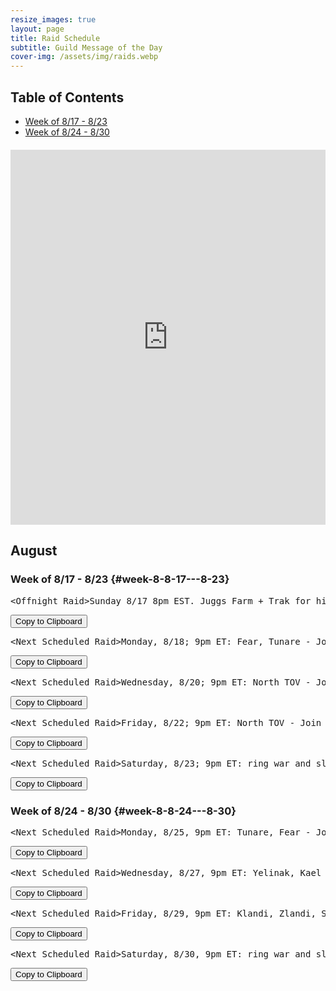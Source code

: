 ```yaml
---
resize_images: true
layout: page
title: Raid Schedule
subtitle: Guild Message of the Day
cover-img: /assets/img/raids.webp
---
```


## Table of Contents

- [Week of 8/17 - 8/23](#week-8-8-17---8-23)
- [Week of 8/24 - 8/30](#week-8-8-24---8-30)

<div class="calendar-container" style="margin: 20px 0;">
<iframe src="https://calendar.google.com/calendar/embed?src=66d83074080df7c55ea03673842f6e7b2c2f37ce0c38edf7137603c80e399802%40group.calendar.google.com&ctz=America%2FNew_York" 
style="border: 0" 
width="100%" 
height="600" 
frameborder="0" 
scrolling="no">
</iframe>
</div>


## August


### Week of 8/17 - 8/23 {#week-8-8-17---8-23}

<div class="copy-text-container"><pre class="copy-text-content" id="copy-box-ha7f6rch2">&lt;Offnight Raid&gt;Sunday 8/17 8pm EST. Juggs Farm + Trak for his tooths ( - Join us at formerglory.lol</pre><button class="copy-button" onclick="copyText('copy-box-ha7f6rch2')">Copy to Clipboard</button></div>

<div class="copy-text-container"><pre class="copy-text-content" id="copy-box-hwz9sbkbu">&lt;Next Scheduled Raid&gt;Monday, 8/18; 9pm ET: Fear, Tunare - Join us at formerglory.lol</pre><button class="copy-button" onclick="copyText('copy-box-hwz9sbkbu')">Copy to Clipboard</button></div>

<div class="copy-text-container"><pre class="copy-text-content" id="copy-box-8sv57t59s">&lt;Next Scheduled Raid&gt;Wednesday, 8/20; 9pm ET: North TOV - Join us at formerglory.lol</pre><button class="copy-button" onclick="copyText('copy-box-8sv57t59s')">Copy to Clipboard</button></div>

<div class="copy-text-container"><pre class="copy-text-content" id="copy-box-9nj67aafj">&lt;Next Scheduled Raid&gt;Friday, 8/22; 9pm ET: North TOV - Join us at formerglory.lol</pre><button class="copy-button" onclick="copyText('copy-box-9nj67aafj')">Copy to Clipboard</button></div>

<div class="copy-text-container"><pre class="copy-text-content" id="copy-box-vg31burcn">&lt;Next Scheduled Raid&gt;Saturday, 8/23; 9pm ET: ring war and sleepers tomb - Join us at formerglory.lol</pre><button class="copy-button" onclick="copyText('copy-box-vg31burcn')">Copy to Clipboard</button></div>


### Week of 8/24 - 8/30 {#week-8-8-24---8-30}

<div class="copy-text-container"><pre class="copy-text-content" id="copy-box-sgukbbgwh">&lt;Next Scheduled Raid&gt;Monday, 8/25, 9pm ET: Tunare, Fear - Join us at formerglory.lol</pre><button class="copy-button" onclick="copyText('copy-box-sgukbbgwh')">Copy to Clipboard</button></div>

<div class="copy-text-container"><pre class="copy-text-content" id="copy-box-atxzv1dnr">&lt;Next Scheduled Raid&gt;Wednesday, 8/27, 9pm ET: Yelinak, Kael - Join us at formerglory.lol</pre><button class="copy-button" onclick="copyText('copy-box-atxzv1dnr')">Copy to Clipboard</button></div>

<div class="copy-text-container"><pre class="copy-text-content" id="copy-box-g4rgwr57y">&lt;Next Scheduled Raid&gt;Friday, 8/29, 9pm ET: Klandi, Zlandi, Sontalak, HOT Clear - Join us at formerglory.lol</pre><button class="copy-button" onclick="copyText('copy-box-g4rgwr57y')">Copy to Clipboard</button></div>

<div class="copy-text-container"><pre class="copy-text-content" id="copy-box-4z6hj9rck">&lt;Next Scheduled Raid&gt;Saturday, 8/30, 9pm ET: ring war and sleepers tomb - Join us at formerglory.lol</pre><button class="copy-button" onclick="copyText('copy-box-4z6hj9rck')">Copy to Clipboard</button></div>

